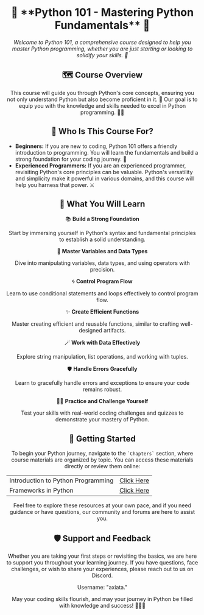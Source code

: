<div align="center">
  <h1>📜 **Python 101 - Mastering Python Fundamentals** 🐍</h1>
  <p><em>Welcome to Python 101, a comprehensive course designed to help you master Python programming, whether you are just starting or looking to solidify your skills. 🚀</em></p>
</div>

<div align="center">
  <h2>🗺️ Course Overview</h2>
  <p>This course will guide you through Python's core concepts, ensuring you not only understand Python but also become proficient in it. 🌟 Our goal is to equip you with the knowledge and skills needed to excel in Python programming. 🧙‍♂️</p>
</div>

<div align="center">
  <h2>🎯 Who Is This Course For?</h2>
  <ul align="left">
    <li><strong>Beginners:</strong> If you are new to coding, Python 101 offers a friendly introduction to programming. You will learn the fundamentals and build a strong foundation for your coding journey. 🔰</li>
    <li><strong>Experienced Programmers:</strong> If you are an experienced programmer, revisiting Python's core principles can be valuable. Python's versatility and simplicity make it powerful in various domains, and this course will help you harness that power. ⚔️</li>
  </ul>
</div>

<div align="center">
  <h2>📜 What You Will Learn</h2>

  📚 <strong>Build a Strong Foundation</strong>
  <p>Start by immersing yourself in Python's syntax and fundamental principles to establish a solid understanding.</p>

  🧮 <strong>Master Variables and Data Types</strong> 
  <p>Dive into manipulating variables, data types, and using operators with precision.</p>

  🌀 <strong>Control Program Flow</strong> 
  <p>Learn to use conditional statements and loops effectively to control program flow.</p>

  ✨ <strong>Create Efficient Functions</strong> 
  <p>Master creating efficient and reusable functions, similar to crafting well-designed artifacts.</p>

  🪄 <strong>Work with Data Effectively</strong> 
  <p>Explore string manipulation, list operations, and working with tuples.</p>

  🛡️ <strong>Handle Errors Gracefully</strong> 
  <p>Learn to gracefully handle errors and exceptions to ensure your code remains robust.</p>

  🧙‍♂️ <strong>Practice and Challenge Yourself</strong> 
  <p>Test your skills with real-world coding challenges and quizzes to demonstrate your mastery of Python.</p>
</div>

<div align="center">
  <h2>🌟 Getting Started</h2>
  <p>To begin your Python journey, navigate to the <code>`Chapters`</code> section, where course materials are organized by topic. You can access these materials directly or review them online:</p>
  <table>
    <tr>
      <td>Introduction to Python Programming </td>
      <td><a href="./Chapter 1/">Click Here</a></td>
    </tr>
    <tr>
      <td>Frameworks in Python</td>
      <td><a href="#">Click Here</a></td>
    </tr>
  </table>
  <p>Feel free to explore these resources at your own pace, and if you need guidance or have questions, our community and forums are here to assist you.</p>
</div>


<div align="center">
  <h2>🛡️ Support and Feedback</h2>
  <p>Whether you are taking your first steps or revisiting the basics, we are here to support you throughout your learning journey. If you have questions, face challenges, or wish to share your experiences, please reach out to us on Discord.</p>
  <p>Username: "axiata."</p>
</div>

<div align="center">
  <p>May your coding skills flourish, and may your journey in Python be filled with knowledge and success! 🚀🐍📜</p>
</div>
